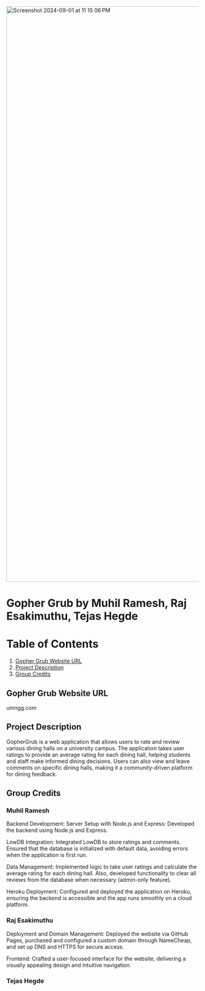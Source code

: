 <img width="1510" alt="Screenshot 2024-09-01 at 11 15 06 PM" src="https://github.com/user-attachments/assets/f661079c-2ae2-4414-ad04-b10b9f87fe7c">

# Gopher Grub by Muhil Ramesh, Raj Esakimuthu, Tejas Hegde

# Table of Contents
1. [Gopher Grub Website URL](#gopher-grub-website-url)
2. [Project Description](#project-description)
3. [Group Credits](#group-credits)

## Gopher Grub Website URL
umngg.com

## Project Description
GopherGrub is a web application that allows users to rate and review various dining halls on a university campus. The application takes user ratings to provide an average rating for each dining hall, helping students and staff make informed dining decisions. Users can also view and leave comments on specific dining halls, making it a community-driven platform for dining feedback.


## Group Credits
### Muhil Ramesh
Backend Development: 
Server Setup with Node.js and Express: Developed the backend using Node.js and Express.

LowDB Integration: Integrated LowDB to store ratings and comments. Ensured that the database is initialized with default data, avoiding errors when the application is first run.

Data Management: Implemented logic to take user ratings and calculate the average rating for each dining hall. Also, developed functionality to clear all reviews from the database when necessary (admin-only feature).

Heroku Deployment: Configured and deployed the application on Heroku, ensuring the backend is accessible and the app runs smoothly on a cloud platform.
### Raj Esakimuthu
Deployment and Domain Management: Deployed the website via GitHub Pages, purchased and configured a custom domain through NameCheap, and set up DNS and HTTPS for secure access.

Frontend: Crafted a user-focused interface for the website, delivering a visually appealing design and intuitive navigation.

### Tejas Hegde
